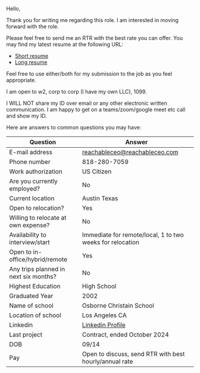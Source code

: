 Hello,

Thank you for writing me regarding this role. I am interested in moving forward with the role.

Please feel free to send me an RTR with the best rate you can offer. You may find my latest resume at the following URL:

- [Short resume](https://resume.reachableceo.com/non-cv/CharlesNWybleShortResume.pdf)
- [Long resume](https://resume.reachableceo.com/cv/CharlesNWybleCV.pdf)

Feel free to use either/both for my submission to the job as you feel appropriate.

I am open to w2, corp to corp (I have my own LLC), 1099.

I WILL NOT share my ID over email or any other electronic written communication. I am happy to get on a teams/zoom/google meet etc call and show my ID.

Here are answers to common questions you may have:

| Question                              | Answer                                                                   |
|---------------------------------------|--------------------------------------------------------------------------|
| E-mail address                        | reachableceo@reachableceo.com                                            |
| Phone number                          | 818-280-7059                                                             |
| Work authorization                    | US Citizen                                                               |
| Are you currently employed?           | No                                                                       |
| Current location                      | Austin Texas                                                             |
| Open to relocation?                   | Yes                                                                      |
| Willing to relocate at own expense?   | No                                                                       |
| Availability to interview/start       | Immediate for remote/local, 1 to two weeks for relocation                |
| Open to in-office/hybrid/remote       | Yes                                                                      |
| Any trips planned in next six months? | No                                                                       |
| Highest Education                     | High School                                                              |
| Graduated Year                        | 2002                                                                     |
| Name of school                        | Osborne Christain School                                                 |
| Location of school                    | Los Angeles CA                                                           |
| Linkedin                              | [Linkedin Profile](https://www.linkedin.com/in/charles-wyble-412007337/) |
| Last project                          | Contract, ended October 2024                                             |
| DOB                                   | 09/14                                                                    |
| Pay                                   | Open to discuss, send RTR with best hourly/annual rate                   |